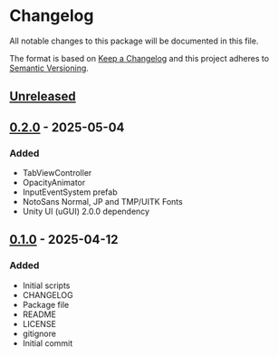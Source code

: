 # Changelog
All notable changes to this package will be documented in this file.

The format is based on [Keep a Changelog](http://keepachangelog.com/en/1.0.0/)
and this project adheres to [Semantic Versioning](http://semver.org/spec/v2.0.0.html).

## [Unreleased]

## [0.2.0] - 2025-05-04
### Added
- TabViewController
- OpacityAnimator
- InputEventSystem prefab
- NotoSans Normal, JP and TMP/UITK Fonts
- Unity UI (uGUI) 2.0.0 dependency

## [0.1.0] - 2025-04-12
### Added
- Initial scripts
- CHANGELOG
- Package file
- README
- LICENSE
- gitignore
- Initial commit

[Unreleased]: https://github.com/HyagoOliveira/UISystem/compare/0.2.0...main
[0.2.0]: https://github.com/HyagoOliveira/UISystem/tree/0.2.0/
[0.1.0]: https://github.com/HyagoOliveira/UISystem/tree/0.1.0/